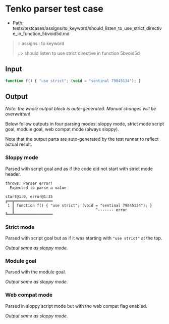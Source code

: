 # Tenko parser test case

- Path: tests/testcases/assigns/to_keyword/should_listen_to_use_strict_directive_in_function_5bvoid5d.md

> :: assigns : to keyword
>
> ::> should listen to use strict directive in function 5bvoid5d

## Input

`````js
function f() { "use strict"; (void = "sentinal 79845134"); }
`````

## Output

_Note: the whole output block is auto-generated. Manual changes will be overwritten!_

Below follow outputs in four parsing modes: sloppy mode, strict mode script goal, module goal, web compat mode (always sloppy).

Note that the output parts are auto-generated by the test runner to reflect actual result.

### Sloppy mode

Parsed with script goal and as if the code did not start with strict mode header.

`````
throws: Parser error!
  Expected to parse a value

start@1:0, error@1:35
╔══╦═════════════════
 1 ║ function f() { "use strict"; (void = "sentinal 79845134"); }
   ║                                    ^------- error
╚══╩═════════════════

`````

### Strict mode

Parsed with script goal but as if it was starting with `"use strict"` at the top.

_Output same as sloppy mode._

### Module goal

Parsed with the module goal.

_Output same as sloppy mode._

### Web compat mode

Parsed in sloppy script mode but with the web compat flag enabled.

_Output same as sloppy mode._
